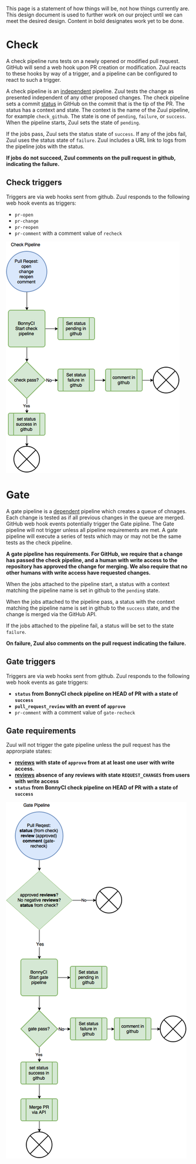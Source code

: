 This page is a statement of how things will be, not how things currently are. This design document is used to further work on our project until we can meet the desired design. Content in bold designates work yet to be done.

# Check
A check pipeline runs tests on a newly opened or modified pull request. GitHub will send a web hook upon PR creation or modification. Zuul reacts to these hooks by way of a trigger, and a pipeline can be configured to react to such a trigger.

A check pipeline is an [independent](http://docs.openstack.org/infra/zuul/zuul.html#pipelines) pipeline. Zuul tests the change as presented independent of any other proposed changes. The check pipeline sets a commit [status](https://developer.github.com/v3/repos/statuses/) in GitHub on the commit that is the tip of the PR. The status has a context and state. The context is the name of the Zuul pipeline, for example `check_github`. The state is one of `pending`, `failure`, or `success`. When the pipeline starts, Zuul sets the state of `pending`.

If the jobs pass, Zuul sets the status state of `success`. If any of the jobs fail, Zuul uses the status state of `failure`. Zuul includes a URL link to logs from the pipeline jobs with the status.

**If jobs do not succeed, Zuul comments on the pull request in github, indicating the failure.**

## Check triggers
Triggers are via web hooks sent from github. Zuul responds to the following web hook events as triggers:
* `pr-open`
* `pr-change`
* `pr-reopen`
* `pr-comment` with a comment value of `recheck`

![check pipeline](github_check_pipeline.png)

# Gate
A gate pipeline is a [dependent](http://docs.openstack.org/infra/zuul/zuul.html#pipelines) pipeline which creates a queue of chnages. Each change is tested as if all previous changes in the queue are merged. GitHub web hook events potentially trigger the Gate pipline. The Gate pipeline will not trigger unless all pipeline requirements are met. A gate pipeline will execute a series of tests which may or may not be the same tests as the check pipeline.

**A gate pipeline has requirements. For GitHub, we require that a change has passed the check pipeline, and a human with write access to the repository has approved the change for merging. We also require that no other humans with write access have requested changes.**

When the jobs attached to the pipeline start, a status with a context matching the pipeline name is set in github to the `pending` state.

When the jobs attached to the pipeline pass, a status with the context matching the pipeline name is set in github to the `success` state, and the change is merged via the GitHub API.

If the jobs attached to the pipeline fail, a status will be set to the state `failure`.

**On failure, Zuul also comments on the pull request indicating the failure.**

## Gate triggers
Triggers are via web hooks sent from github. Zuul responds to the following web hook events as gate triggers:
* **`status` from BonnyCI check pipeline on HEAD of PR with a state of `success`**
* **`pull_request_review` with an event of `approve`**
* `pr-comment` with a comment value of `gate-recheck`

## Gate requirements
Zuul will not trigger the gate pipeline unless the pull request has the approrpiate states:
* **[reviews](https://developer.github.com/v3/pulls/reviews/#list-reviews-on-a-pull-request) with state of `approve` from at at least one user with write access.**
* **[reviews](https://developer.github.com/v3/pulls/reviews/#list-reviews-on-a-pull-request) absence of any reviews with state `REQUEST_CHANGES` from users with write access**
* **`status` from BonnyCI check pipeline on HEAD of PR with a state of `success`**

![gate pipeline](github_gate_pipeline.png)
